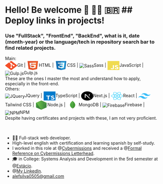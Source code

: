 # Hello! Be welcome 👋 👨‍💻 🇧🇷 ## Deploy links in projects!


<div style="display: inline_block">
  <h3>Use "FullStack", "FrontEnd", "BackEnd", what is it, date (month-year) or the language/tech in repository search bar to find related projects.</h3>
  Main:</br>
    <img align="center" alt="Git" height="30" width="40" src="https://raw.githubusercontent.com/devicons/devicon/master/icons/git/git-original.svg">Git |
    <img align="center" alt="HTML" height="30" width="40" src="https://raw.githubusercontent.com/devicons/devicon/master/icons/html5/html5-original.svg">HTML |
    <img align="center" alt="CSS" height="30" width="40" src="https://raw.githubusercontent.com/devicons/devicon/master/icons/css3/css3-original.svg">CSS |
    <img align="center" alt="Sass" height="30" width="40" src="https://cdn.jsdelivr.net/gh/devicons/devicon@latest/icons/sass/sass-original.svg">Sass |
    <img align="center" alt="JS" height="30" width="40" src="https://raw.githubusercontent.com/devicons/devicon/master/icons/javascript/javascript-plain.svg">JavaScript |
    <img align="center" alt="Gulp.js" height="30" width="40" src="https://cdn.jsdelivr.net/gh/devicons/devicon@latest/icons/gulp/gulp-plain.svg">Gulp.js
    </br>
    These are the ones I master the most and understand how to apply, especially in the front-end.
</br>
  Others:</br>
  <img align="center" alt="JQuery" height="30" width="40" src="https://cdn.jsdelivr.net/gh/devicons/devicon@latest/icons/jquery/jquery-original.svg">JQuery |
  <img align="center" alt="TS" height="30" width="40" src="https://raw.githubusercontent.com/devicons/devicon/master/icons/typescript/typescript-plain.svg">TypeScript |
  <img align="center" alt="Next.js" height="30" width="40" src="https://raw.githubusercontent.com/devicons/devicon/master/icons/nextjs/nextjs-original.svg">Next.js |
  <img align="center" alt="React" height="30" width="40" src="https://raw.githubusercontent.com/devicons/devicon/master/icons/react/react-original.svg">React |
  <img align="center" alt="TailwindCSS" height="30" width="40" src="https://raw.githubusercontent.com/devicons/devicon/master/icons/tailwindcss/tailwindcss-original.svg">Tailwind CSS |
  <img align="center" alt="Node.js" height="30" width="40" src="https://raw.githubusercontent.com/devicons/devicon/master/icons/nodejs/nodejs-original.svg">Node.js |
  <!--<img align="center" alt="MySQL" height="30" width="40" src="https://raw.githubusercontent.com/devicons/devicon/master/icons/mysql/mysql-original.svg">-->
  <img align="center" alt="MongoDB" height="30" width="40" src="https://raw.githubusercontent.com/devicons/devicon/master/icons/mongodb/mongodb-original.svg">MongoDB |
  <img align="center" alt="Firebase" height="30" width="40" src="https://cdn.jsdelivr.net/gh/devicons/devicon@latest/icons/firebase/firebase-original.svg">Firebase |
  <img align="center" alt="NPM" height="30" width="40" src="https://cdn.jsdelivr.net/gh/devicons/devicon@latest/icons/npm/npm-original-wordmark.svg">NPM
  </br>
  Despite having certificates and projects with these, I am not very proficient.
</div>
</br></br>


- 👨‍💻 Full-stack web developer.
- High-level english with certification and learning spanish by self-study.
- I worked in this role at @[Cybermissions](https://www.linkedin.com/company/cybermissions/posts/?feedView=all) and received a @[Formal Reference on Cybermissions Letterhead](https://github.com/Alef-Basilio/PROFESSIONAL-EXPERIENCES).
- 🎓 in College: Systems Analysis and Development in the 5rd semester at @[Estácio](https://estacio.br/).
- @[My LinkedIn](https://www.linkedin.com/in/alefbasilio/).
- alefsilva0505@gmail.com
